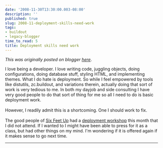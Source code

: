 ```yaml
---
date: '2008-11-30T13:30:00.003-08:00'
description: ''
published: true
slug: 2008-11-deployment-skills-need-work
tags:
- buildout
- legacy-blogger
time_to_read: 5
title: Deployment skills need work
---
```


*This was originally posted on blogger [here](https://pydanny.blogspot.com/2008/11/deployment-skills-need-work.html)*.

I love being a developer.  I love writing code, juggling objects, doing configurations, doing database stuff, styling HTML, and implementing themes.  What I do hate is deployment.  So while I feel empowered by tools like distutils, zc.buildout, and variations therein, actually doing that sort of work is very tedious to me.  In both my dayjob and side consulting I have very good people to do that sort of thing for me so all I need to do is basic deployment work.<br /><br />However, I readily admit this is a shortcoming.  One I should work to fix.<br /><br />The good people of <a href="http://www.sixfeetup.com">Six Feet Up</a> had a <a href="http://www.sixfeetup.com/news/plone-deployment-workshop">deployment workshop</a> this month that I did not attend.  If I wanted to I might have been able to press for it as a class, but had other things on my mind.  I'm wondering if it is offered again if it makes sense to go next time.

---

